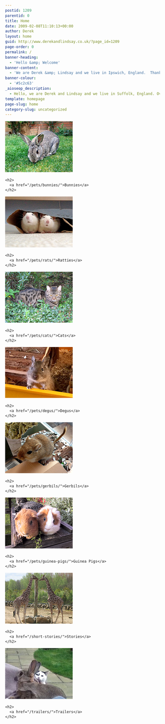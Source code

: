 ```yaml
---
postid: 1209
parentid: 0
title: Home
date: 2009-02-08T11:10:13+00:00
author: Derek
layout: home
guid: http://www.derekandlindsay.co.uk/?page_id=1209
page-order: 0
permalink: /
banner-heading:
  - 'Hello &amp; Welcome'
banner-content:
  - 'We are Derek &amp; Lindsay and we live in Ipswich, England.  Thank you for visiting us as we share some of our favourite things.  From tales about the beautiful critters who have made up our family over the years, short stories and other things we love.'
banner-colour:
  - '#5c2c63'
_aioseop_description:
  - Hello, we are Derek and Lindsay and we live in Suffolk, England. Over the years we have managed to fill our home with a variety of animal friends, including bunnies, cats, gerbils, guinea pigs and far too many rats.
template: homepage
page-slug: home
category-slug: uncategorized
---
```


<div id="areas" class="fourwide">
  <div class="area">
    <a href="/pets/bunnies/"><img src="/images/homepage/bunnies.jpg" alt="Bunnies" /></a>
    
    <h2>
      <a href="/pets/bunnies/">Bunnies</a>
    </h2>
  </div>
  
  <div class="area">
    <a href="/pets/rats/"><img src="/images/homepage/ratties.jpg" alt="Ratties" /></a> 
    
    <h2>
      <a href="/pets/rats/">Ratties</a>
    </h2>
  </div>
  
  <div class="area">
    <a href="/pets/cats/"><img src="/images/homepage/cats.jpg" alt="Cats" /></a>
    
    <h2>
      <a href="/pets/cats/">Cats</a>
    </h2>
  </div>
  
  <div class="area last">
    <a href="/pets/degus/"><img src="/images/homepage/home_degu.jpg" alt="Degus" /></a>
    
    <h2>
      <a href="/pets/degus/">Degus</a>
    </h2>
  </div>
  
  <div class="area">
    <a href="/pets/gerbils/"><img src="/images/homepage/gerbils.jpg" alt="Gerbils" /></a>
    
    <h2>
      <a href="/pets/gerbils/">Gerbils</a>
    </h2>
  </div>
  
  <div class="area">
    <a href="/pets/guinea-pigs/"><img src="/images/homepage/guineapigs.jpg" alt="Guinea Pigs" /></a>
    
    <h2>
      <a href="/pets/guinea-pigs/">Guinea Pigs</a>
    </h2>
  </div>
  
  <div class="area">
    <a href="/short-stories/"><img src="/images/homepage/stories.jpg" alt="Stories" /></a>
    
    <h2>
      <a href="/short-stories/">Stories</a>
    </h2>
  </div>
  
  <div class="area last">
    <a href="/trailers/"><img src="/images/homepage/sillytrailers.jpg" alt="Silly Trailers" /></a>
    
    <h2>
      <a href="/trailers/">Trailers</a>
    </h2>
  </div>
</div>
